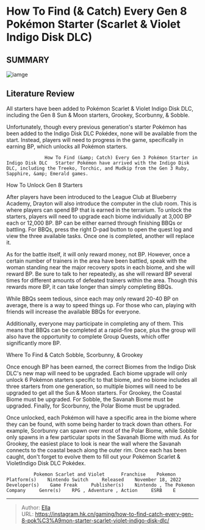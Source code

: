 # How To Find (&amp; Catch) Every Gen 8 Pokémon Starter (Scarlet &amp; Violet Indigo Disk DLC)


## SUMMARY 

![iamge](https://static1.srcdn.com/wordpress/wp-content/uploads/2023/12/how-to-find-catch-every-gen-8-poke-mon-starter-in-indigo-disk-dlc.jpg)

## Literature Review

All starters have been added to Pokémon Scarlet &amp; Violet Indigo Disk DLC, including the Gen 8 Sun &amp; Moon starters, Grookey, Scorbunny, &amp; Sobble.





Unfortunately, though every previous generation&#39;s starter Pokémon has been added to the Indigo Disk DLC Pokédex, none will be available from the start. Instead, players will need to progress in the game, specifically in earning BP, which unlocks all Pokémon starters.




                  How To Find (&amp; Catch) Every Gen 3 Pokémon Starter in Indigo Disk DLC   Starter Pokémon have arrived with the Indigo Disk DLC, including the Treeko, Torchic, and Mudkip from the Gen 3 Ruby, Sapphire, &amp; Emerald games.   


 How To Unlock Gen 8 Starters 
          

After players have been introduced to the League Club at Blueberry Academy, Drayton will also introduce the computer in the club room. This is where players can spend BP that is earned in the terrarium. To unlock the starters, players will need to upgrade each biome individually at 3,000 BP each or 12,000 BP. BP can be either earned through finishing BBQs or battling. For BBQs, press the right D-pad button to open the quest log and view the three available tasks. Once one is completed, another will replace it.

As for the battle itself, it will only reward money, not BP. However, once a certain number of trainers in the area have been battled, speak with the woman standing near the major recovery spots in each biome, and she will reward BP. Be sure to talk to her repeatedly, as she will reward BP several times for different amounts of defeated trainers within the area. Though this rewards more BP, it can take longer than simply completing BBQs.






While BBQs seem tedious, since each may only reward 20-40 BP on average, there is a way to speed things up. For those who can, playing with friends will increase the available BBQs for everyone.




Additionally, everyone may participate in completing any of them. This means that BBQs can be completed at a rapid-fire pace, plus the group will also have the opportunity to complete Group Quests, which offer significantly more BP.



 Where To Find &amp; Catch Sobble, Scorbunny, &amp; Grookey 
         

Once enough BP has been earned, the correct Biomes from the Indigo Disk DLC&#39;s new map will need to be upgraded. Each biome upgrade will only unlock 6 Pokémon starters specific to that biome, and no biome includes all three starters from one generation, so multiple biomes will need to be upgraded to get all the Sun &amp; Moon starters. For Grookey, the Coastal Biome must be upgraded. For Sobble, the Savanah Biome must be upgraded. Finally, for Scorbunny, the Polar Biome must be upgraded.




Once unlocked, each Pokémon will have a specific area in the biome where they can be found, with some being harder to track down than others. For example, Scorbunny can spawn over most of the Polar Biome, while Sobble only spawns in a few particular spots in the Savanah Biome with mud. As for Grookey, the easiest place to look is near the wall where the Savanah connects to the coastal beach along the outer rim. Once each has been caught, don&#39;t forget to evolve them to fill out your Pokémon Scarlet &amp; VioletIndigo Disk DLC Pokédex.

              Pokemon Scarlet and Violet      Franchise    Pokemon     Platform(s)    Nintendo Switch     Released    November 18, 2022     Developer(s)    Game Freak     Publisher(s)    Nintendo , The Pokemon Company     Genre(s)    RPG , Adventure , Action     ESRB    E      


---

> Author: [Ella](https://instagram.hk.cn/)  
> URL: https://instagram.hk.cn/gaming/how-to-find-catch-every-gen-8-pok%C3%A9mon-starter-scarlet-violet-indigo-disk-dlc/  

